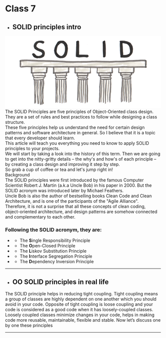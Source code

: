 # Class 7

* ## SOLID principles intro<br/>
![Solid](img/solid.png)<br/>
The SOLID Principles are five principles of Object-Oriented class design. They are a set of rules and best practices to follow while designing a class structure.<br/>
These five principles help us understand the need for certain design patterns and software architecture in general. So I believe that it is a topic that every developer should learn.<br/>
This article will teach you everything you need to know to apply SOLID principles to your projects.<br/>
We will start by taking a look into the history of this term. Then we are going to get into the nitty-gritty details – the why's and how's of each principle – by creating a class design and improving it step by step.<br/>
So grab a cup of coffee or tea and let's jump right in!<br/>
Background<br/>
The SOLID principles were first introduced by the famous Computer Scientist Robert J. Martin (a.k.a Uncle Bob) in his paper in 2000. But the SOLID acronym was introduced later by Michael Feathers.<br/>
Uncle Bob is also the author of bestselling books Clean Code and Clean Architecture, and is one of the participants of the "Agile Alliance".<br/>
Therefore, it is not a surprise that all these concepts of clean coding, object-oriented architecture, and design patterns are somehow connected and complementary to each other.<br/>

### Following the SOLID acronym, they are:
- - The  **S**ingle Responsibility Principle
- - The **O**pen-Closed Principle
- - The **L**iskov Substitution Principle
- - The **I**nterface Segregation Principle
- - The **D**ependency Inversion Principle

---

* ## OO SOLID principles in real life
The SOLID principle helps in reducing tight coupling. Tight coupling means a group of classes are highly dependent on one another which you should avoid in your code. Opposite of tight coupling is loose coupling and your code is considered as a good code when it has loosely-coupled classes. Loosely coupled classes minimize changes in your code, helps in making code more reusable, maintainable, flexible and stable. Now let’s discuss one by one these principles

---